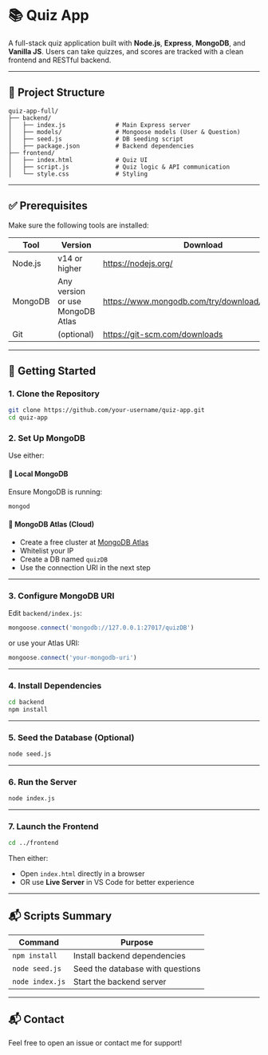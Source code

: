 
# 📚 Quiz App

A full-stack quiz application built with **Node.js**, **Express**, **MongoDB**, and **Vanilla JS**. Users can take quizzes, and scores are tracked with a clean frontend and RESTful backend.

---

## 📁 Project Structure

```
quiz-app-full/
├── backend/
│   ├── index.js              # Main Express server
│   ├── models/               # Mongoose models (User & Question)
│   ├── seed.js               # DB seeding script
│   ├── package.json          # Backend dependencies
├── frontend/
│   ├── index.html            # Quiz UI
│   ├── script.js             # Quiz logic & API communication
│   └── style.css             # Styling
```

---

## ✅ Prerequisites

Make sure the following tools are installed:

| Tool         | Version        | Download                              |
|--------------|----------------|----------------------------------------|
| Node.js      | v14 or higher  | https://nodejs.org/                    |
| MongoDB      | Any version or use MongoDB Atlas | https://www.mongodb.com/try/download/community |
| Git          | (optional)     | https://git-scm.com/downloads          |

---

## 🚀 Getting Started

### 1. Clone the Repository

```bash
git clone https://github.com/your-username/quiz-app.git
cd quiz-app
```

### 2. Set Up MongoDB

Use either:

#### 🔸 Local MongoDB

Ensure MongoDB is running:

```bash
mongod
```

#### 🔸 MongoDB Atlas (Cloud)

- Create a free cluster at [MongoDB Atlas](https://www.mongodb.com/cloud/atlas)
- Whitelist your IP
- Create a DB named `quizDB`
- Use the connection URI in the next step

---

### 3. Configure MongoDB URI

Edit `backend/index.js`:

```js
mongoose.connect('mongodb://127.0.0.1:27017/quizDB')
```

or use your Atlas URI:

```js
mongoose.connect('your-mongodb-uri')
```

---

### 4. Install Dependencies

```bash
cd backend
npm install
```

---

### 5. Seed the Database (Optional)

```bash
node seed.js
```

---

### 6. Run the Server

```bash
node index.js
```

---

### 7. Launch the Frontend

```bash
cd ../frontend
```

Then either:

- Open `index.html` directly in a browser  
- OR use **Live Server** in VS Code for better experience

---

## 📬 Scripts Summary

| Command           | Purpose                          |
|-------------------|----------------------------------|
| `npm install`     | Install backend dependencies     |
| `node seed.js`    | Seed the database with questions |
| `node index.js`   | Start the backend server         |

---

## 📬 Contact

Feel free to open an issue or contact me for support!
